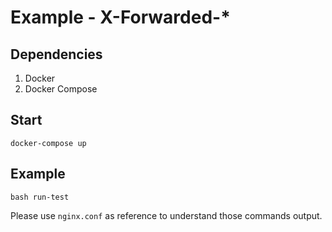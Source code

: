 # Example - X-Forwarded-*

## Dependencies

1. Docker
2. Docker Compose

## Start

`docker-compose up`

## Example

`bash run-test`

Please use `nginx.conf` as reference to understand those commands output.
